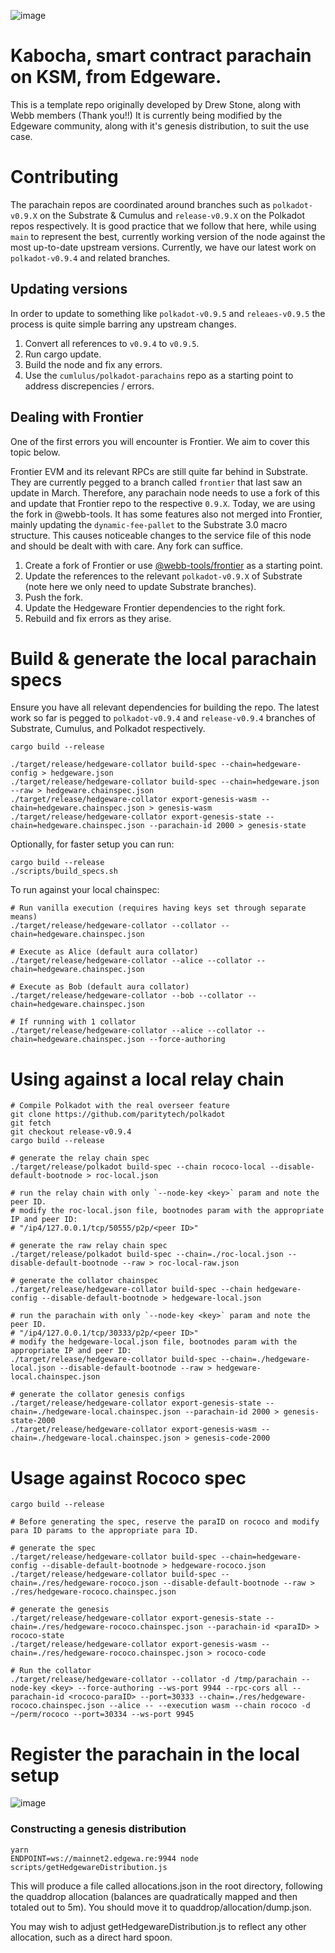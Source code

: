 ![image](https://user-images.githubusercontent.com/38070512/123351255-b495f000-d52a-11eb-8170-fe077b013f01.png)

# Kabocha, smart contract parachain on KSM, from Edgeware.
This is a template repo originally developed by Drew Stone, along with Webb members (Thank you!!)  It is currently being modified by the Edgeware community, along with it's genesis distribution, to suit the use case. 


# Contributing
The parachain repos are coordinated around branches such as `polkadot-v0.9.X` on the Substrate & Cumulus and `release-v0.9.X` on the Polkadot repos respectively. It is good practice that we follow that here, while using `main` to represent the best, currently working version of the node against the most up-to-date upstream versions. Currently, we have our latest work on `polkadot-v0.9.4` and related branches.

## Updating versions
In order to update to something like `polkadot-v0.9.5` and `releaes-v0.9.5` the process is quite simple barring any upstream changes.
1. Convert all references to `v0.9.4` to `v0.9.5`.
2. Run cargo update.
3. Build the node and fix any errors.
4. Use the `cumlulus/polkadot-parachains` repo as a starting point to address discrepencies / errors.

## Dealing with Frontier
One of the first errors you will encounter is Frontier. We aim to cover this topic below.

Frontier EVM and its relevant RPCs are still quite far behind in Substrate. They are currently pegged to a branch called `frontier` that last saw an update in March. Therefore, any parachain node needs to use a fork of this and update that Frontier repo to the respective `0.9.X`. Today, we are using the fork in @webb-tools. It has some features also not merged into Frontier, mainly updating the `dynamic-fee-pallet` to the Substrate 3.0 macro structure. This causes noticeable changes to the service file of this node and should be dealt with with care. Any fork can suffice.
1. Create a fork of Frontier or use [@webb-tools/frontier](https://github.com/webb-tools/frontier) as a starting point.
2. Update the references to the relevant `polkadot-v0.9.X` of Substrate (note here we only need to update Substrate branches).
3. Push the fork.
4. Update the Hedgeware Frontier dependencies to the right fork.
5. Rebuild and fix errors as they arise.

# Build & generate the local parachain specs
Ensure you have all relevant dependencies for building the repo. The latest work so far is pegged to `polkadot-v0.9.4` and `release-v0.9.4` branches of Substrate, Cumulus, and Polkadot respectively.
```
cargo build --release

./target/release/hedgeware-collator build-spec --chain=hedgeware-config > hedgeware.json
./target/release/hedgeware-collator build-spec --chain=hedgeware.json --raw > hedgeware.chainspec.json
./target/release/hedgeware-collator export-genesis-wasm --chain=hedgeware.chainspec.json > genesis-wasm
./target/release/hedgeware-collator export-genesis-state --chain=hedgeware.chainspec.json --parachain-id 2000 > genesis-state
```
Optionally, for faster setup you can run:
```
cargo build --release
./scripts/build_specs.sh
```
To run against your local chainspec:
```
# Run vanilla execution (requires having keys set through separate means)
./target/release/hedgeware-collator --collator --chain=hedgeware.chainspec.json

# Execute as Alice (default aura collator)
./target/release/hedgeware-collator --alice --collator --chain=hedgeware.chainspec.json

# Execute as Bob (default aura collator)
./target/release/hedgeware-collator --bob --collator --chain=hedgeware.chainspec.json

# If running with 1 collator
./target/release/hedgeware-collator --alice --collator --chain=hedgeware.chainspec.json --force-authoring
```

# Using against a local relay chain
```
# Compile Polkadot with the real overseer feature
git clone https://github.com/paritytech/polkadot
git fetch
git checkout release-v0.9.4
cargo build --release

# generate the relay chain spec
./target/release/polkadot build-spec --chain rococo-local --disable-default-bootnode > roc-local.json

# run the relay chain with only `--node-key <key>` param and note the peer ID.
# modify the roc-local.json file, bootnodes param with the appropriate IP and peer ID:
# "/ip4/127.0.0.1/tcp/50555/p2p/<peer ID>"

# generate the raw relay chain spec
./target/release/polkadot build-spec --chain=./roc-local.json --disable-default-bootnode --raw > roc-local-raw.json

# generate the collator chainspec
./target/release/hedgeware-collator build-spec --chain hedgeware-config --disable-default-bootnode > hedgeware-local.json

# run the parachain with only `--node-key <key>` param and note the peer ID.
# "/ip4/127.0.0.1/tcp/30333/p2p/<peer ID>"
# modify the hedgeware-local.json file, bootnodes param with the appropriate IP and peer ID:
./target/release/hedgeware-collator build-spec --chain=./hedgeware-local.json --disable-default-bootnode --raw > hedgeware-local.chainspec.json

# generate the collator genesis configs
./target/release/hedgeware-collator export-genesis-state --chain=./hedgeware-local.chainspec.json --parachain-id 2000 > genesis-state-2000
./target/release/hedgeware-collator export-genesis-wasm --chain=./hedgeware-local.chainspec.json > genesis-code-2000

```

# Usage against Rococo spec
```
cargo build --release

# Before generating the spec, reserve the paraID on rococo and modify para ID params to the appropriate para ID.

# generate the spec
./target/release/hedgeware-collator build-spec --chain=hedgeware-config --disable-default-bootnode > hedgeware-rococo.json
./target/release/hedgeware-collator build-spec --chain=./res/hedgeware-rococo.json --disable-default-bootnode --raw > ./res/hedgeware-rococo.chainspec.json

# generate the genesis
./target/release/hedgeware-collator export-genesis-state --chain=./res/hedgeware-rococo.chainspec.json --parachain-id <paraID> > rococo-state
./target/release/hedgeware-collator export-genesis-wasm --chain=./res/hedgeware-rococo.chainspec.json > rococo-code

# Run the collator
./target/release/hedgeware-collator --collator -d /tmp/parachain --node-key <key> --force-authoring --ws-port 9944 --rpc-cors all --parachain-id <rococo-paraID> --port=30333 --chain=./res/hedgeware-rococo.chainspec.json --alice -- --execution wasm --chain rococo -d ~/perm/rococo --port=30334 --ws-port 9945
```

# Register the parachain in the local setup
![image](https://user-images.githubusercontent.com/13153687/122500037-ffaa8300-cfbf-11eb-850d-8d76f51d0722.png)

### Constructing a genesis distribution

```
yarn
ENDPOINT=ws://mainnet2.edgewa.re:9944 node scripts/getHedgewareDistribution.js
```

This will produce a file called allocations.json in the root directory, following
the quaddrop allocation (balances are quadratically mapped and then totaled out to 5m).
You should move it to quaddrop/allocation/dump.json.

You may wish to adjust getHedgewareDistribution.js to reflect any other allocation,
such as a direct hard spoon.
